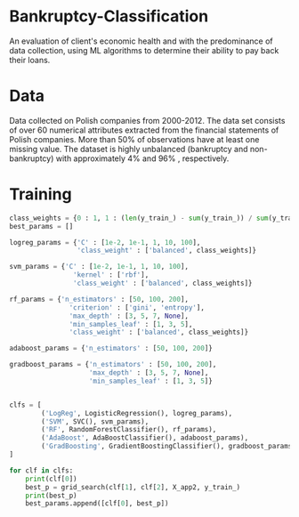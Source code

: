 # Bankruptcy-Classification
An evaluation of client's economic health and with the predominance of data collection, using ML algorithms to determine their ability to pay back their loans.

# Data

Data collected on Polish companies from 2000-2012. The data set consists of over 60 numerical attributes extracted from the financial statements of Polish companies.
More than 50% of observations have at least one missing value.
The dataset is highly unbalanced (bankruptcy and non-bankruptcy) with
approximately 4% and 96% , respectively.

# Training

```python
class_weights = {0 : 1, 1 : (len(y_train_) - sum(y_train_)) / sum(y_train_)}
best_params = []

logreg_params = {'C' : [1e-2, 1e-1, 1, 10, 100],
                 'class_weight' : ['balanced', class_weights]}

svm_params = {'C' : [1e-2, 1e-1, 1, 10, 100],
                'kernel' : ['rbf'],
                'class_weight' : ['balanced', class_weights]}

rf_params = {'n_estimators' : [50, 100, 200],
               'criterion' : ['gini', 'entropy'],
               'max_depth' : [3, 5, 7, None],
               'min_samples_leaf' : [1, 3, 5],
               'class_weight' : ['balanced', class_weights]}

adaboost_params = {'n_estimators' : [50, 100, 200]}

gradboost_params = {'n_estimators' : [50, 100, 200],
                    'max_depth' : [3, 5, 7, None],
                    'min_samples_leaf' : [1, 3, 5]}


clfs = [
        ('LogReg', LogisticRegression(), logreg_params),
        ('SVM', SVC(), svm_params),
        ('RF', RandomForestClassifier(), rf_params),
        ('AdaBoost', AdaBoostClassifier(), adaboost_params),
        ('GradBoosting', GradientBoostingClassifier(), gradboost_params)
]

for clf in clfs:
    print(clf[0])
    best_p = grid_search(clf[1], clf[2], X_app2, y_train_)
    print(best_p)
    best_params.append([clf[0], best_p])
```

